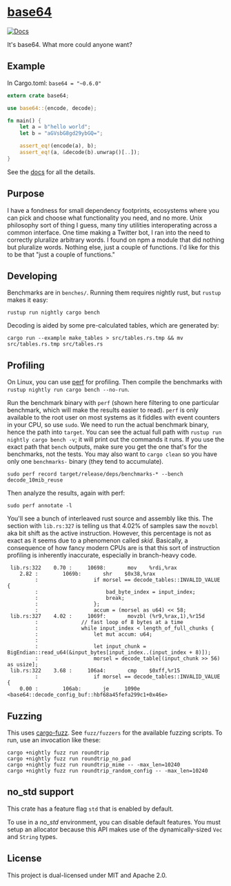 [base64](https://crates.io/crates/base64)
===
[![Docs](https://docs.rs/base64/badge.svg)](https://docs.rs/base64)

It's base64. What more could anyone want?

Example
---

In Cargo.toml: `base64 = "~0.6.0"`

```rust
extern crate base64;

use base64::{encode, decode};

fn main() {
    let a = b"hello world";
    let b = "aGVsbG8gd29ybGQ=";

    assert_eq!(encode(a), b);
    assert_eq!(a, &decode(b).unwrap()[..]);
}
```

See the [docs](https://docs.rs/base64) for all the details.

Purpose
---

I have a fondness for small dependency footprints, ecosystems where you can pick and choose what functionality you need, and no more. Unix philosophy sort of thing I guess, many tiny utilities interoperating across a common interface. One time making a Twitter bot, I ran into the need to correctly pluralize arbitrary words. I found on npm a module that did nothing but pluralize words. Nothing else, just a couple of functions. I'd like for this to be that "just a couple of functions."

Developing
---

Benchmarks are in `benches/`. Running them requires nightly rust, but `rustup` makes it easy:

```
rustup run nightly cargo bench
```

Decoding is aided by some pre-calculated tables, which are generated by:

```
cargo run --example make_tables > src/tables.rs.tmp && mv src/tables.rs.tmp src/tables.rs
```

Profiling
---

On Linux, you can use [perf](https://perf.wiki.kernel.org/index.php/Main_Page) for profiling. Then compile the benchmarks with `rustup nightly run cargo bench --no-run`.

Run the benchmark binary with `perf` (shown here filtering to one particular benchmark, which will make the results easier to read). `perf` is only available to the root user on most systems as it fiddles with event counters in your CPU, so use `sudo`. We need to run the actual benchmark binary, hence the path into `target`. You can see the actual full path with `rustup run nightly cargo bench -v`; it will print out the commands it runs. If you use the exact path that `bench` outputs, make sure you get the one that's for the benchmarks, not the tests. You may also want to `cargo clean` so you have only one `benchmarks-` binary (they tend to accumulate).

```
sudo perf record target/release/deps/benchmarks-* --bench decode_10mib_reuse
```

Then analyze the results, again with perf:

```
sudo perf annotate -l
```

You'll see a bunch of interleaved rust source and assembly like this. The section with `lib.rs:327` is telling us that 4.02% of samples saw the `movzbl` aka bit shift as the active instruction. However, this percentage is not as exact as it seems due to a phenomenon called *skid*. Basically, a consequence of how fancy modern CPUs are is that this sort of instruction profiling is inherently inaccurate, especially in branch-heavy code.

```
 lib.rs:322    0.70 :     10698:       mov    %rdi,%rax
    2.82 :        1069b:       shr    $0x38,%rax
         :                  if morsel == decode_tables::INVALID_VALUE {
         :                      bad_byte_index = input_index;
         :                      break;
         :                  };
         :                  accum = (morsel as u64) << 58;
 lib.rs:327    4.02 :     1069f:       movzbl (%r9,%rax,1),%r15d
         :              // fast loop of 8 bytes at a time
         :              while input_index < length_of_full_chunks {
         :                  let mut accum: u64;
         :
         :                  let input_chunk = BigEndian::read_u64(&input_bytes[input_index..(input_index + 8)]);
         :                  morsel = decode_table[(input_chunk >> 56) as usize];
 lib.rs:322    3.68 :     106a4:       cmp    $0xff,%r15
         :                  if morsel == decode_tables::INVALID_VALUE {
    0.00 :        106ab:       je     1090e <base64::decode_config_buf::hbf68a45fefa299c1+0x46e>
```


Fuzzing
---

This uses [cargo-fuzz](https://github.com/rust-fuzz/cargo-fuzz). See `fuzz/fuzzers` for the available fuzzing scripts. To run, use an invocation like these:

```
cargo +nightly fuzz run roundtrip
cargo +nightly fuzz run roundtrip_no_pad
cargo +nightly fuzz run roundtrip_mime -- -max_len=10240
cargo +nightly fuzz run roundtrip_random_config -- -max_len=10240
```

no_std support
---

This crate has a feature flag `std` that is enabled by default.

To use in a *no_std* environment, you can disable default
features. You must setup an allocator because this API makes use of
the dynamically-sized `Vec` and `String` types.

License
---

This project is dual-licensed under MIT and Apache 2.0.
